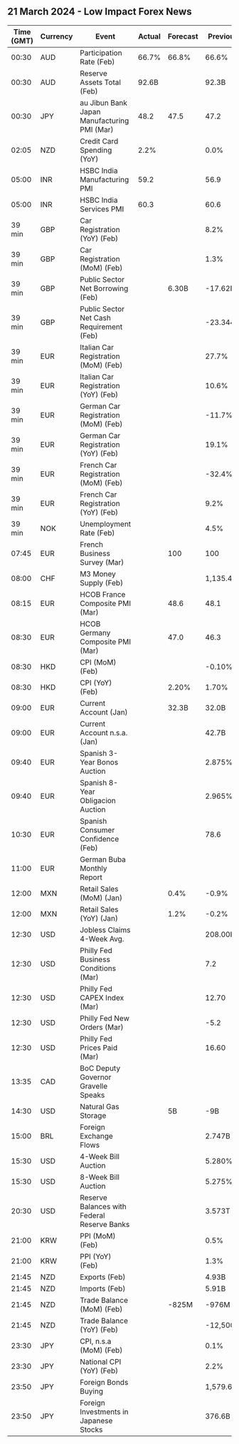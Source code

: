 ## 21 March 2024 - Low Impact Forex News

| Time (GMT) | Currency | Event | Actual | Forecast | Previous |
|------|----------|-------|--------|----------|----------|
| 00:30 | AUD | Participation Rate (Feb) | 66.7% | 66.8% | 66.6% |
| 00:30 | AUD | Reserve Assets Total (Feb) | 92.6B |  | 92.3B |
| 00:30 | JPY | au Jibun Bank Japan Manufacturing PMI (Mar) | 48.2 | 47.5 | 47.2 |
| 02:05 | NZD | Credit Card Spending (YoY) | 2.2% |  | 0.0% |
| 05:00 | INR | HSBC India Manufacturing PMI | 59.2 |  | 56.9 |
| 05:00 | INR | HSBC India Services PMI | 60.3 |  | 60.6 |
| 39 min | GBP | Car Registration (YoY) (Feb) |  |  | 8.2% |
| 39 min | GBP | Car Registration (MoM) (Feb) |  |  | 1.3% |
| 39 min | GBP | Public Sector Net Borrowing (Feb) |  | 6.30B | -17.62B |
| 39 min | GBP | Public Sector Net Cash Requirement (Feb) |  |  | -23.344B |
| 39 min | EUR | Italian Car Registration (MoM) (Feb) |  |  | 27.7% |
| 39 min | EUR | Italian Car Registration (YoY) (Feb) |  |  | 10.6% |
| 39 min | EUR | German Car Registration (MoM) (Feb) |  |  | -11.7% |
| 39 min | EUR | German Car Registration (YoY) (Feb) |  |  | 19.1% |
| 39 min | EUR | French Car Registration (MoM) (Feb) |  |  | -32.4% |
| 39 min | EUR | French Car Registration (YoY) (Feb) |  |  | 9.2% |
| 39 min | NOK | Unemployment Rate (Feb) |  |  | 4.5% |
| 07:45 | EUR | French Business Survey (Mar) |  | 100 | 100 |
| 08:00 | CHF | M3 Money Supply (Feb) |  |  | 1,135.4B |
| 08:15 | EUR | HCOB France Composite PMI (Mar) |  | 48.6 | 48.1 |
| 08:30 | EUR | HCOB Germany Composite PMI (Mar) |  | 47.0 | 46.3 |
| 08:30 | HKD | CPI (MoM) (Feb) |  |  | -0.10% |
| 08:30 | HKD | CPI (YoY) (Feb) |  | 2.20% | 1.70% |
| 09:00 | EUR | Current Account (Jan) |  | 32.3B | 32.0B |
| 09:00 | EUR | Current Account n.s.a. (Jan) |  |  | 42.7B |
| 09:40 | EUR | Spanish 3-Year Bonos Auction |  |  | 2.875% |
| 09:40 | EUR | Spanish 8-Year Obligacion Auction |  |  | 2.965% |
| 10:30 | EUR | Spanish Consumer Confidence (Feb) |  |  | 78.6 |
| 11:00 | EUR | German Buba Monthly Report |  |  |  |
| 12:00 | MXN | Retail Sales (MoM) (Jan) |  | 0.4% | -0.9% |
| 12:00 | MXN | Retail Sales (YoY) (Jan) |  | 1.2% | -0.2% |
| 12:30 | USD | Jobless Claims 4-Week Avg. |  |  | 208.00K |
| 12:30 | USD | Philly Fed Business Conditions (Mar) |  |  | 7.2 |
| 12:30 | USD | Philly Fed CAPEX Index (Mar) |  |  | 12.70 |
| 12:30 | USD | Philly Fed New Orders (Mar) |  |  | -5.2 |
| 12:30 | USD | Philly Fed Prices Paid (Mar) |  |  | 16.60 |
| 13:35 | CAD | BoC Deputy Governor Gravelle Speaks |  |  |  |
| 14:30 | USD | Natural Gas Storage |  | 5B | -9B |
| 15:00 | BRL | Foreign Exchange Flows |  |  | 2.747B |
| 15:30 | USD | 4-Week Bill Auction |  |  | 5.280% |
| 15:30 | USD | 8-Week Bill Auction |  |  | 5.275% |
| 20:30 | USD | Reserve Balances with Federal Reserve Banks |  |  | 3.573T |
| 21:00 | KRW | PPI (MoM) (Feb) |  |  | 0.5% |
| 21:00 | KRW | PPI (YoY) (Feb) |  |  | 1.3% |
| 21:45 | NZD | Exports (Feb) |  |  | 4.93B |
| 21:45 | NZD | Imports (Feb) |  |  | 5.91B |
| 21:45 | NZD | Trade Balance (MoM) (Feb) |  | -825M | -976M |
| 21:45 | NZD | Trade Balance (YoY) (Feb) |  |  | -12,500M |
| 23:30 | JPY | CPI, n.s.a (MoM) (Feb) |  |  | 0.1% |
| 23:30 | JPY | National CPI (YoY) (Feb) |  |  | 2.2% |
| 23:50 | JPY | Foreign Bonds Buying |  |  | 1,579.6B |
| 23:50 | JPY | Foreign Investments in Japanese Stocks |  |  | 376.6B |
